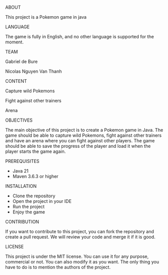 ABOUT

This project is a Pokemon game in java

LANGUAGE

The game is fully in English, and no other language is supported for the moment.

TEAM

Gabriel de Bure

Nicolas Nguyen Van Thanh

CONTENT

Capture wild Pokemons

Fight against other trainers

Arena 


OBJECTIVES

The main objective of this project is to create a Pokemon game in Java. The game should be able to capture wild Pokemons, fight against other trainers and have an arena where you can fight against other players. The game should be able to save the progress of the player and load it when the player starts the game again.

PREREQUISITES

- Java 21
- Maven 3.6.3 or higher

INSTALLATION

- Clone the repository
- Open the project in your IDE
- Run the project
- Enjoy the game

CONTRIBUTION

If you want to contribute to this project, you can fork the repository and create a pull request. We will review your code and merge it if it is good.

LICENSE

This project is under the MIT license. You can use it for any purpose, commercial or not. You can also modify it as you want. The only thing you have to do is to mention the authors of the project.